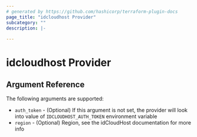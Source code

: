 ```yaml
---
# generated by https://github.com/hashicorp/terraform-plugin-docs
page_title: "idcloudhost Provider"
subcategory: ""
description: |-
  
---
```


# idcloudhost Provider

<!-- schema generated by tfplugindocs -->
## Argument Reference
The following arguments are supported:

- `auth_token` - (Optional) If this argument is not set, the provider will look into value of `IDCLOUDHOST_AUTH_TOKEN` environment variable
- `region` - (Optional) Region, see the idCloudHost documentation for more info

